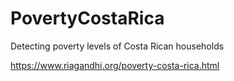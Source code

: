 # PovertyCostaRica
Detecting poverty levels of Costa Rican households

https://www.riagandhi.org/poverty-costa-rica.html
